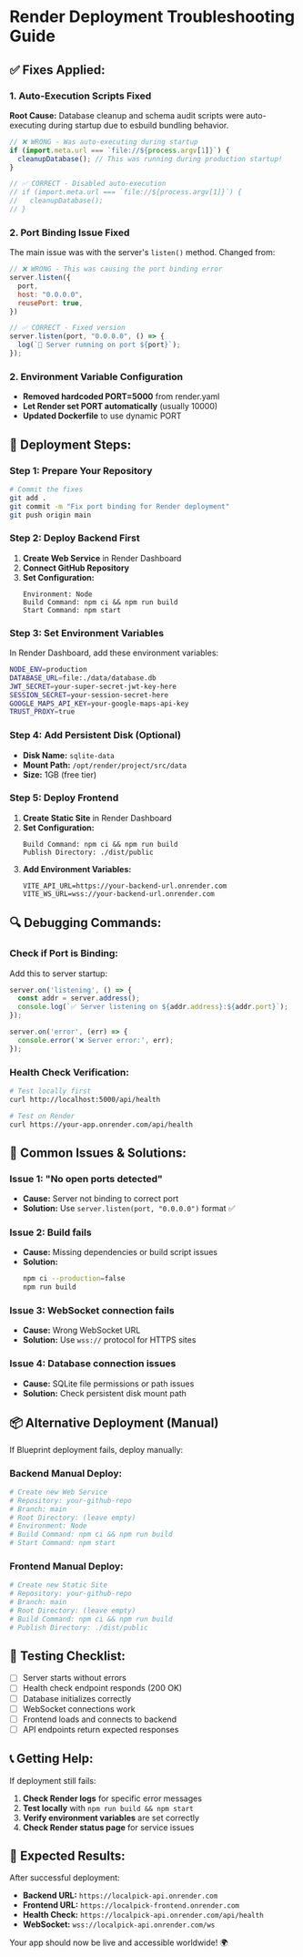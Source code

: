 # Render Deployment Troubleshooting Guide

## ✅ **Fixes Applied:**

### **1. Auto-Execution Scripts Fixed**
**Root Cause:** Database cleanup and schema audit scripts were auto-executing during startup due to esbuild bundling behavior.
```javascript
// ❌ WRONG - Was auto-executing during startup
if (import.meta.url === `file://${process.argv[1]}`) {
  cleanupDatabase(); // This was running during production startup!
}

// ✅ CORRECT - Disabled auto-execution
// if (import.meta.url === `file://${process.argv[1]}`) {
//   cleanupDatabase();
// }
```

### **2. Port Binding Issue Fixed**
The main issue was with the server's `listen()` method. Changed from:
```javascript
// ❌ WRONG - This was causing the port binding error
server.listen({
  port,
  host: "0.0.0.0", 
  reusePort: true,
})

// ✅ CORRECT - Fixed version
server.listen(port, "0.0.0.0", () => {
  log(`🚀 Server running on port ${port}`);
});
```

### **2. Environment Variable Configuration**
- **Removed hardcoded PORT=5000** from render.yaml
- **Let Render set PORT automatically** (usually 10000)
- **Updated Dockerfile** to use dynamic PORT

## 🚀 **Deployment Steps:**

### **Step 1: Prepare Your Repository**
```bash
# Commit the fixes
git add .
git commit -m "Fix port binding for Render deployment"
git push origin main
```

### **Step 2: Deploy Backend First**
1. **Create Web Service** in Render Dashboard
2. **Connect GitHub Repository**
3. **Set Configuration:**
   ```
   Environment: Node
   Build Command: npm ci && npm run build
   Start Command: npm start
   ```

### **Step 3: Set Environment Variables**
In Render Dashboard, add these environment variables:
```bash
NODE_ENV=production
DATABASE_URL=file:./data/database.db
JWT_SECRET=your-super-secret-jwt-key-here
SESSION_SECRET=your-session-secret-here
GOOGLE_MAPS_API_KEY=your-google-maps-api-key
TRUST_PROXY=true
```

### **Step 4: Add Persistent Disk (Optional)**
- **Disk Name:** `sqlite-data`
- **Mount Path:** `/opt/render/project/src/data`
- **Size:** 1GB (free tier)

### **Step 5: Deploy Frontend**
1. **Create Static Site** in Render Dashboard
2. **Set Configuration:**
   ```
   Build Command: npm ci && npm run build
   Publish Directory: ./dist/public
   ```
3. **Add Environment Variables:**
   ```
   VITE_API_URL=https://your-backend-url.onrender.com
   VITE_WS_URL=wss://your-backend-url.onrender.com
   ```

## 🔍 **Debugging Commands:**

### **Check if Port is Binding:**
Add this to server startup:
```javascript
server.on('listening', () => {
  const addr = server.address();
  console.log(`✅ Server listening on ${addr.address}:${addr.port}`);
});

server.on('error', (err) => {
  console.error('❌ Server error:', err);
});
```

### **Health Check Verification:**
```bash
# Test locally first
curl http://localhost:5000/api/health

# Test on Render
curl https://your-app.onrender.com/api/health
```

## 🎯 **Common Issues & Solutions:**

### **Issue 1: "No open ports detected"**
- **Cause:** Server not binding to correct port
- **Solution:** Use `server.listen(port, "0.0.0.0")` format ✅

### **Issue 2: Build fails**
- **Cause:** Missing dependencies or build script issues
- **Solution:** 
  ```bash
  npm ci --production=false
  npm run build
  ```

### **Issue 3: WebSocket connection fails**
- **Cause:** Wrong WebSocket URL
- **Solution:** Use `wss://` protocol for HTTPS sites

### **Issue 4: Database connection issues**
- **Cause:** SQLite file permissions or path issues
- **Solution:** Check persistent disk mount path

## 📦 **Alternative Deployment (Manual)**

If Blueprint deployment fails, deploy manually:

### **Backend Manual Deploy:**
```bash
# Create new Web Service
# Repository: your-github-repo
# Branch: main
# Root Directory: (leave empty)
# Environment: Node
# Build Command: npm ci && npm run build  
# Start Command: npm start
```

### **Frontend Manual Deploy:**
```bash
# Create new Static Site
# Repository: your-github-repo
# Branch: main
# Root Directory: (leave empty)
# Build Command: npm ci && npm run build
# Publish Directory: ./dist/public
```

## 🔄 **Testing Checklist:**

- [ ] Server starts without errors
- [ ] Health check endpoint responds (200 OK)
- [ ] Database initializes correctly
- [ ] WebSocket connections work
- [ ] Frontend loads and connects to backend
- [ ] API endpoints return expected responses

## 📞 **Getting Help:**

If deployment still fails:
1. **Check Render logs** for specific error messages
2. **Test locally** with `npm run build && npm start`
3. **Verify environment variables** are set correctly
4. **Check Render status page** for service issues

## 🎉 **Expected Results:**

After successful deployment:
- **Backend URL:** `https://localpick-api.onrender.com`
- **Frontend URL:** `https://localpick-frontend.onrender.com`
- **Health Check:** `https://localpick-api.onrender.com/api/health`
- **WebSocket:** `wss://localpick-api.onrender.com/ws`

Your app should now be live and accessible worldwide! 🌍